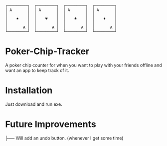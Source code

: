 ```
┌─────────┐  ┌─────────┐  ┌─────────┐  ┌─────────┐
│ A       │  │ A       │  │ A       │  │ A       │
│         │  │         │  │         │  │         │
│    ♠    │  │    ♥    │  │    ♣    │  │    ♦    │
│         │  │         │  │         │  │         │
│       A │  │       A │  │       A │  │       A │
└─────────┘  └─────────┘  └─────────┘  └─────────┘
```

# Poker-Chip-Tracker
A poker chip counter for when you want to play with your friends offline and want an app to keep track of it.

# Installation
Just download and run exe.

# Future Improvements
├── Will add an undo button. (whenever I get some time)
